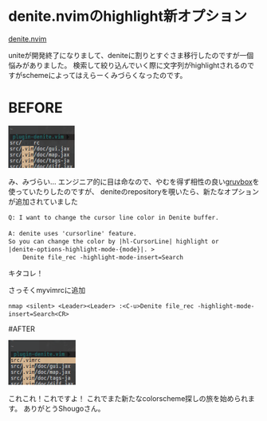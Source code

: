 # denite.nvimのhighlight新オプション

[denite.nvim](https://github.com/Shougo/denite.nvim)

uniteが開発終了になりまして、deniteに割りとすぐさま移行したのですが一個悩みがありました。
検索して絞り込んでいく際に文字列がhighlightされるのですがschemeによってはえらーくみづらくなったのです。

# BEFORE

<img src="./sc_before.png"/>

み、みづらい…
エンジニア的に目は命なので、やむを得ず相性の良い[gruvbox](https://github.com/morhetz/gruvbox)を使っていたりしたのですが、
deniteのrepositoryを覗いたら、新たなオプションが追加されていました

```
Q: I want to change the cursor line color in Denite buffer.

A: denite uses 'cursorline' feature.
So you can change the color by |hl-CursorLine| highlight or
|denite-options-highlight-mode-{mode}|. >
	Denite file_rec -highlight-mode-insert=Search

```

キタコレ！

さっそくmyvimrcに追加

```vim
nmap <silent> <Leader><Leader> :<C-u>Denite file_rec -highlight-mode-insert=Search<CR>

```


#AFTER

<img src="./sc_after.png"/>

これこれ！これですよ！
これでまた新たなcolorscheme探しの旅を始められます。
ありがとうShougoさん。
